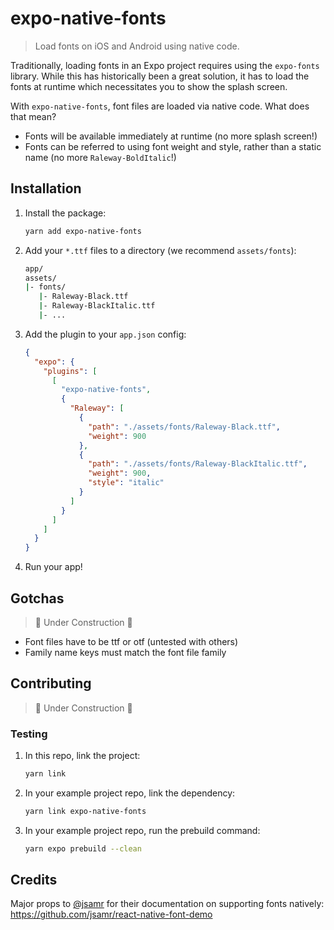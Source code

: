 # expo-native-fonts

> Load fonts on iOS and Android using native code.

Traditionally, loading fonts in an Expo project requires using the `expo-fonts` library. While this has historically been a great solution, it has to load the fonts at runtime which necessitates you to show the splash screen.

With `expo-native-fonts`, font files are loaded via native code. What does that mean?

- Fonts will be available immediately at runtime (no more splash screen!)
- Fonts can be referred to using font weight and style, rather than a static name (no more `Raleway-BoldItalic`!)

## Installation

1. Install the package:

   ```bash
   yarn add expo-native-fonts
   ```

2. Add your `*.ttf` files to a directory (we recommend `assets/fonts`):

   ```bash
   app/
   assets/
   |- fonts/
      |- Raleway-Black.ttf
      |- Raleway-BlackItalic.ttf
      |- ...
   ```

3. Add the plugin to your `app.json` config:

   ```json
   {
     "expo": {
       "plugins": [
         [
           "expo-native-fonts",
           {
             "Raleway": [
               {
                 "path": "./assets/fonts/Raleway-Black.ttf",
                 "weight": 900
               },
               {
                 "path": "./assets/fonts/Raleway-BlackItalic.ttf",
                 "weight": 900,
                 "style": "italic"
               }
             ]
           }
         ]
       ]
     }
   }
   ```

4. Run your app!

## Gotchas

> 🚧 Under Construction 🚧

- Font files have to be ttf or otf (untested with others)
- Family name keys must match the font file family

## Contributing

> 🚧 Under Construction 🚧

### Testing

1. In this repo, link the project:

   ```bash
   yarn link
   ```

2. In your example project repo, link the dependency:

   ```bash
   yarn link expo-native-fonts
   ```

3. In your example project repo, run the prebuild command:

   ```bash
   yarn expo prebuild --clean
   ```

## Credits

Major props to [@jsamr](https://github.com/jsamr) for their documentation on supporting fonts natively: https://github.com/jsamr/react-native-font-demo
